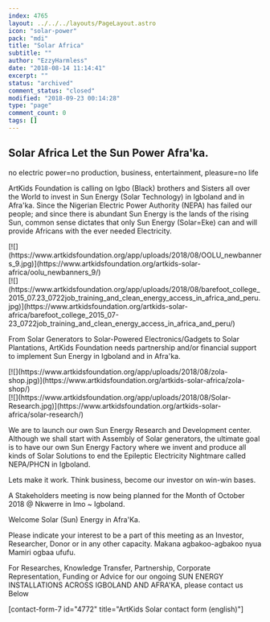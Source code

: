 ```yaml
---
index: 4765
layout: ../../../layouts/PageLayout.astro
icon: "solar-power"
pack: "mdi"
title: "Solar Africa"
subtitle: ""
author: "EzzyHarmless"
date: "2018-08-14 11:14:41"
excerpt: ""
status: "archived"
comment_status: "closed"
modified: "2018-09-23 00:14:28"
type: "page"
comment_count: 0
tags: []
---
```


## <span class="icon"></span><span>Solar Africa <span class="has-text-calm is-size-4">Let the Sun Power Afra'ka.</span></span>

no electric power=no production, business, entertainment, pleasure=no life

ArtKids Foundation is calling on Igbo (Black) brothers and Sisters all over the World to invest in Sun Energy (Solar Technology) in Igboland and in Afra'ka. Since the Nigerian Electric Power Authority (NEPA) has failed our people; and since there is abundant Sun Energy is the lands of the rising Sun, common sense dictates that only Sun Energy (Solar=Eke) can and will provide Africans with the ever needed Electricity.

<div class="tile is-ancestor">

<div class="tile is-parent is-6">

<div class="tile is-child">[![](https://www.artkidsfoundation.org/app/uploads/2018/08/OOLU_newbanners_9.jpg)](https://www.artkidsfoundation.org/artkids-solar-africa/oolu_newbanners_9/)</div>

</div>

<div class="tile is-parent is-6">

<div class="tile is-child">[![](https://www.artkidsfoundation.org/app/uploads/2018/08/barefoot_college_2015_07.23_0722job_training_and_clean_energy_access_in_africa_and_peru.jpg)](https://www.artkidsfoundation.org/artkids-solar-africa/barefoot_college_2015_07-23_0722job_training_and_clean_energy_access_in_africa_and_peru/)</div>

</div>

</div>

From Solar Generators to Solar-Powered Electronics/Gadgets to Solar Plantations, ArtKids Foundation needs partnership and/or financial support to implement Sun Energy in Igboland and in Afra'ka.

<div class="tile is-ancestor">

<div class="tile is-parent is-6">

<div class="tile is-child">[![](https://www.artkidsfoundation.org/app/uploads/2018/08/zola-shop.jpg)](https://www.artkidsfoundation.org/artkids-solar-africa/zola-shop/)</div>

</div>

<div class="tile is-parent is-6">

<div class="tile is-child">[![](https://www.artkidsfoundation.org/app/uploads/2018/08/Solar-Research.jpg)](https://www.artkidsfoundation.org/artkids-solar-africa/solar-research/)</div>

</div>

</div>

We are to launch our own Sun Energy Research and Development center. Although we shall start with Assembly of Solar generators, the ultimate goal is to have our own Sun Energy Factory where we invent and produce all kinds of Solar Solutions to end the Epileptic Electricity Nightmare called NEPA/PHCN in Igboland.

Lets make it work. Think business, become our investor on win-win bases.

A Stakeholders meeting is now being planned for the Month of October 2018 @ Nkwerre in Imo ~ Igboland.

<span class="icon"></span><span>Welcome Solar (Sun) Energy in Afra'Ka.</span>

Please indicate your interest to be a part of this meeting as an Investor, Researcher, Donor or in any other capacity. Makana agbakoo-agbakoo nyua Mamiri ogbaa ufufu.

For Researches, Knowledge Transfer, Partnership, Corporate Representation, Funding or Advice for our ongoing SUN ENERGY INSTALLATIONS ACROSS IGBOLAND AND AFRA'KA, please contact us Below

[contact-form-7 id="4772" title="ArtKids Solar contact form (english)"]